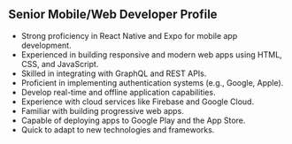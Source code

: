 ## Senior Mobile/Web Developer Profile

- Strong proficiency in React Native and Expo for mobile app development.
- Experienced in building responsive and modern web apps using HTML, CSS, and JavaScript.
- Skilled in integrating with GraphQL and REST APIs.
- Proficient in implementing authentication systems (e.g., Google, Apple).
- Develop real-time and offline application capabilities.
- Experience with cloud services like Firebase and Google Cloud.
- Familiar with building progressive web apps.
- Capable of deploying apps to Google Play and the App Store.
- Quick to adapt to new technologies and frameworks.
